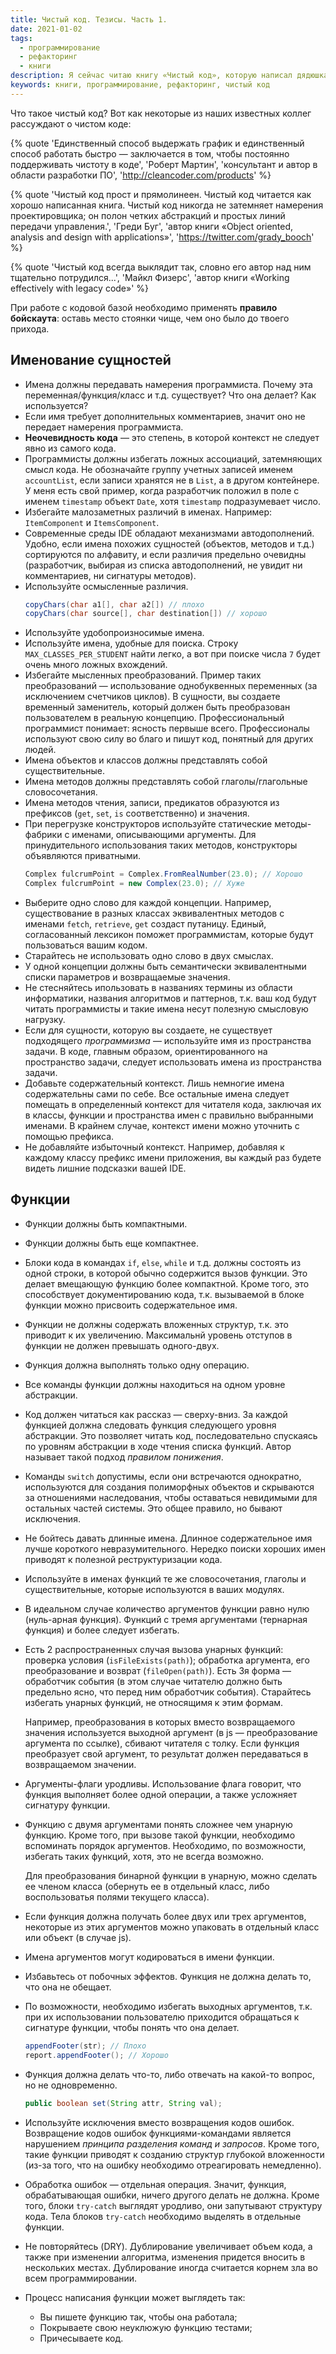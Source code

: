 ```yaml
---
title: Чистый код. Тезисы. Часть 1.
date: 2021-01-02
tags:
  - программирование
  - рефакторинг
  - книги
description: Я сейчас читаю книгу «Чистый код», которую написал дядюшка Боб (Роберт Мартин). Я рекомендую эту книгу разработчикам любого уровня, начиная с джунов. В процессе чтения я конспектирую тезисы, которые считаю важными.
keywords: книги, программирование, рефакторинг, чистый код
---
```


Что такое чистый код? Вот как некоторые из наших известных коллег рассуждают о чистом коде:

{% quote 'Единственный способ выдержать график и единственный способ работать быстро — заключается в том, чтобы постоянно поддерживать чистоту в коде', 'Роберт Мартин', 'консультант и автор в области разработки ПО', 'http://cleancoder.com/products' %}

{% quote 'Чистый код прост и прямолинеен. Чистый код читается как хорошо написанная книга. Чистый код никогда не затемняет намерения проектировщика; он полон четких абстракций и простых линий передачи управления.', 'Греди Буг', 'автор книги «Object oriented, analysis and design with applications»', 'https://twitter.com/grady_booch' %}

{% quote 'Чистый код всегда выклядит так, словно его автор над ним тщательно потрудился...', 'Майкл Физерс', 'автор книги «Working effectively with legacy code»' %}


При работе с кодовой базой необходимо применять **правило бойскаута**: оставь место стоянки чище, чем оно было до твоего прихода.

## Именование сущностей
* Имена должны передавать намерения программиста. Почему эта переменная/функция/класс и т.д. существует? Что она делает? Как используется?
* Если имя требует дополнительных комментариев, значит оно не передает намерения программиста.
* **Неочевидность кода** — это степень, в которой контекст не следует явно из самого кода.
* Программисты должны избегать ложных ассоциаций, затемняющих смысл кода. Не обозначайте группу учетных записей именем `accountList`,
  если записи хранятся не в `List`, а в другом контейнере. У меня есть свой пример, когда разработчик положил в поле с именем
  `timestamp` объект `Date`, хотя `timestamp` подразумевает число.
* Избегайте малозаметных различий в именах. Например: `ItemComponent` и `ItemsComponent`.
* Современные среды IDE обладают механизмами автодополнений. Удобно, если имена похожих сущностей (объектов, методов и т.д.) сортируются по алфавиту,
  и если различия предельно очевидны (разработчик, выбирая из списка автодополнений, не увидит ни комментариев, ни сигнатуры методов).
* Используйте осмысленные различия.
  ```java
  copyChars(char a1[], char a2[]) // плохо
  copyChars(char source[], char destination[]) // хорошо
  ```
* Используйте удобопроизносимые имена.
* Используйте имена, удобные для поиска. Строку `MAX_CLASSES_PER_STUDENT` найти легко, а вот при поиске числа `7` будет очень много ложных вхождений.
* Избегайте мысленных преобразований. Пример таких преобразований — использование однобуквенных переменных (за исключением счетчиков циклов).
  В сущности, вы создаете временный заменитель, который должен быть преобразован пользователем в реальную концепцию.
  Профессиональный программист понимает: ясность первыше всего. Профессионалы используют свою силу во благо и пишут код, понятный для других людей.
* Имена объектов и классов должны представлять собой существительные.
* Имена методов должны представлять собой глаголы/глагольные словосочетания.
* Имена методов чтения, записи, предикатов образуются из префиксов (`get`, `set`, `is` соответственно) и значения.
* При перегрузке конструкторов используйте статические методы-фабрики с именами, описывающими аргументы. Для принудительного использования таких методов,
  конструкторы объявляются приватными.
  ```java
  Complex fulcrumPoint = Complex.FromRealNumber(23.0); // Хорошо
  Complex fulcrumPoint = new Complex(23.0); // Хуже
  ```
* Выберите одно слово для каждой концепции. Например, существование в разных классах эквивалентных методов с именами `fetch`, `retrieve`, `get`
  создаст путаницу.
  Единый, согласованный лексикон поможет программистам, которые будут пользоваться вашим кодом.
* Старайтесь не использовать одно слово в двух смыслах.
* У одной концепции должны быть семантически эквивалентными списки параметров и возвращаемые значения.
* Не стесняйтесь ипользовать в названиях термины из области информатики, названия алгоритмов и паттернов, т.к. ваш код будут читать программисты
  и такие имена несут полезную смысловую нагрузку.
* Если для сущности, которую вы создаете, не существует подходящего _программизма_ — используйте имя из пространства задачи.
  В коде, главным образом, ориентированного на пространство задачи, следует использовать имена из пространства задачи.
* Добавьте содержательный контекст. Лишь немногие имена содержательны сами по себе. Все остальные имена следует помещать в определенный контекст
  для читателя кода, заключая их в классы, функции и пространства имен с правильно выбранными именами. В крайнем случае, контекст имени
  можно уточнить с помощью префикса.
* Не добавляйте избыточный контекст. Например, добавляя к каждому классу префикс имени приложения, вы каждый раз будете видеть лишние подсказки вашей IDE.

## Функции

* Функции должны быть компактными.
* Функции должны быть еще компактнее.
* Блоки кода в командах `if`, `else`, `while` и т.д. должны состоять из одной строки, в которой обычно содержится вызов функции.
  Это делает вмещающую функцию более компактной. Кроме того, это способствует документированию кода, т.к. вызываемой в блоке функции можно присвоить
  содержательное имя.
* Функции не должны содержать вложенных структур, т.к. это приводит к их увеличению. Максимальнй уровень отступов в функции не должен превышать одного-двух.
* Функция должна выполнять только одну операцию.
* Все команды функции должны находиться на одном уровне абстракции.
* Код должен читаться как рассказ — сверху-вниз. За каждой функцией должна следовать функция следующего уровня абстракции.
  Это позволяет читать код, последовательно спускаясь по уровням абстракции в ходе чтения списка функций. Автор называет такой подход
  _правилом понижения_.
* Команды `switch` допустимы, если они встречаются однократно, используются для создания полиморфных объектов и скрываются за отношениями
  наследования, чтобы оставаться невидимыми для остальных частей системы. Это общее правило, но бывают исключения.
* Не бойтесь давать длинные имена. Длинное содержательное имя лучше короткого невразумительного. Нередко поиски хороших имен приводят к
  полезной реструктуризации кода.
* Используйте в именах функций те же словосочетания, глаголы и существительные, которые используются в ваших модулях.
* В идеальном случае количество аргументов функции равно нулю (нуль-арная функция). Функций с тремя аргументами (тернарная функция) и более
  следует избегать.
* Есть 2 распространенных случая вызова унарных функций: проверка условия (`isFileExists(path)`); обработка аргумента, его преобразование и возврат
  (`fileOpen(path)`). Есть 3я форма — обработчик события (в этом случае читателю должно быть предельно ясно, что перед ним обработчик события).
  Старайтесь избегать унарных функций, не относящимя к этим формам.

  Например, преобразования в которых вместо возвращаемого значения используется выходной аргумент (в js — преобразование аргумента по ссылке),
  сбивают читателя с толку. Если функция преобразует свой аргумент, то результат должен передаваться в возвращаемом значении.
* Аргументы-флаги уродливы. Использование флага говорит, что функция выполняет более одной операции, а также усложняет сигнатуру функции.
* Функцию с двумя аргументами понять сложнее чем унарную функцию. Кроме того, при вызове такой функции, необходимо вспоминать порядок аргументов.
  Необходимо, по возможности, избегать таких функций, хотя, это не всегда возможно.

  Для преобразования бинарной функции в унарную, можно сделать ее членом класса (обернуть ее в отдельный класс, либо воспользоватья полями текущего класса).
* Если функция должна получать более двух или трех аргументов, некоторые из этих аргументов можно упаковать в отдельный класс или объект (в случае js).
* Имена аргументов могут кодироваться в имени функции.
* Избавьтесь от побочных эффектов. Функция не должна делать то, что она не обещает.
* По возможности, необходимо избегать выходных аргументов, т.к. при их использовании пользователю приходится обращаться к сигнатуре функции,
  чтобы понять что она делает.
  ```java
  appendFooter(str); // Плохо
  report.appendFooter(); // Хорошо
  ```
* Функция должна делать что-то, либо отвечать на какой-то вопрос, но не одновременно.
  ```java
  public boolean set(String attr, String val);
  ```
* Используйте исключения вместо возвращения кодов ошибок. Возвращение кодов ошибок функциями-командами является нарушением _принципа
  разделения команд и запросов_. Кроме того, такие функции приводят к созданию структур глубокой вложенности (из-за того, что на ошибку
  необходимо отреагировать немедленно).
* Обработка ошибок — отдельная операция. Значит, функция, обрабатывающая ошибки, ничего другого делать не должна.
  Кроме того, блоки `try-catch` выглядят уродливо, они запутывают структуру кода. Тела блоков `try-catch` необходимо выделять
  в отдельные функции.
* Не повторяйтесь (DRY). Дублирование увеличивает объем кода, а также при изменении алгоритма, изменения придется вносить в нескольких
  местах. Дублирование иногда считается корнем зла во всем программировании.
* Процесс написания функции может выглядеть так:
  * Вы пишете функцию так, чтобы она работала;
  * Покрываете свою неуклюжую функцию тестами;
  * Причесываете код.
